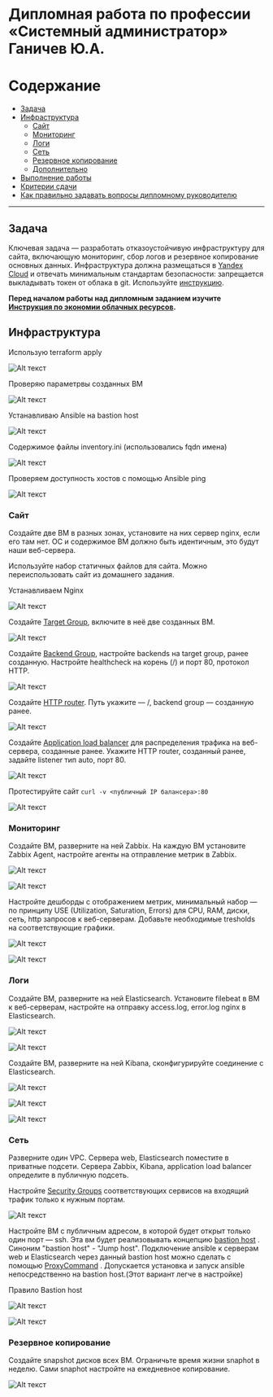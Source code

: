 
#  Дипломная работа по профессии «Системный администратор» Ганичев Ю.А.

Содержание
==========
* [Задача](#Задача)
* [Инфраструктура](#Инфраструктура)
    * [Сайт](#Сайт)
    * [Мониторинг](#Мониторинг)
    * [Логи](#Логи)
    * [Сеть](#Сеть)
    * [Резервное копирование](#Резервное-копирование)
    * [Дополнительно](#Дополнительно)
* [Выполнение работы](#Выполнение-работы)
* [Критерии сдачи](#Критерии-сдачи)
* [Как правильно задавать вопросы дипломному руководителю](#Как-правильно-задавать-вопросы-дипломному-руководителю) 

---------

## Задача
Ключевая задача — разработать отказоустойчивую инфраструктуру для сайта, включающую мониторинг, сбор логов и резервное копирование основных данных. Инфраструктура должна размещаться в [Yandex Cloud](https://cloud.yandex.com/) и отвечать минимальным стандартам безопасности: запрещается выкладывать токен от облака в git. Используйте [инструкцию](https://cloud.yandex.ru/docs/tutorials/infrastructure-management/terraform-quickstart#get-credentials).

**Перед началом работы над дипломным заданием изучите [Инструкция по экономии облачных ресурсов](https://github.com/netology-code/devops-materials/blob/master/cloudwork.MD).**

## Инфраструктура

Использую terraform apply

![Alt текст](https://github.com/s2nt/netology_home_works/blob/c6becacb86106e37cf401c0fe55a63a1329a745a/Diplom/Screen/%D0%A1%D0%BD%D0%B8%D0%BC%D0%BE%D0%BA%20%D1%8D%D0%BA%D1%80%D0%B0%D0%BD%D0%B0%202023-12-02%20152637.png)

Проверяю параметрвы созданных ВМ

![Alt текст](https://github.com/s2nt/netology_home_works/blob/c6becacb86106e37cf401c0fe55a63a1329a745a/Diplom/Screen/%D0%A1%D0%BD%D0%B8%D0%BC%D0%BE%D0%BA%20%D1%8D%D0%BA%D1%80%D0%B0%D0%BD%D0%B0%202023-12-02%20152656.png)

Устанавливаю Ansible на bastion host

![Alt текст](https://github.com/s2nt/netology_home_works/blob/c6becacb86106e37cf401c0fe55a63a1329a745a/Diplom/Screen/%D0%A1%D0%BD%D0%B8%D0%BC%D0%BE%D0%BA%20%D1%8D%D0%BA%D1%80%D0%B0%D0%BD%D0%B0%202023-12-02%20174944.png)

Содержимое файлы inventory.ini (использовались fqdn имена)

![Alt текст](https://github.com/s2nt/netology_home_works/blob/c6becacb86106e37cf401c0fe55a63a1329a745a/Diplom/Screen/%D0%A1%D0%BD%D0%B8%D0%BC%D0%BE%D0%BA%20%D1%8D%D0%BA%D1%80%D0%B0%D0%BD%D0%B0%202023-12-02%20185746.png)

Проверяем доступность хостов с помощью Ansible ping

![Alt текст](https://github.com/s2nt/netology_home_works/blob/c6becacb86106e37cf401c0fe55a63a1329a745a/Diplom/Screen/%D0%A1%D0%BD%D0%B8%D0%BC%D0%BE%D0%BA%20%D1%8D%D0%BA%D1%80%D0%B0%D0%BD%D0%B0%202023-12-02%20185730.png)

### Сайт
Создайте две ВМ в разных зонах, установите на них сервер nginx, если его там нет. ОС и содержимое ВМ должно быть идентичным, это будут наши веб-сервера.

Используйте набор статичных файлов для сайта. Можно переиспользовать сайт из домашнего задания.

Устанавливаем Nginx

![Alt текст](https://github.com/s2nt/netology_home_works/blob/c6becacb86106e37cf401c0fe55a63a1329a745a/Diplom/Screen/%D0%A1%D0%BD%D0%B8%D0%BC%D0%BE%D0%BA%20%D1%8D%D0%BA%D1%80%D0%B0%D0%BD%D0%B0%202023-12-02%20214427.png)

Создайте [Target Group](https://cloud.yandex.com/docs/application-load-balancer/concepts/target-group), включите в неё две созданных ВМ.

![Alt текст](https://github.com/s2nt/netology_home_works/blob/805e1af838b7b2ab977b8e2bb543dddc4714293b/Diplom/Screen/%D0%A1%D0%BD%D0%B8%D0%BC%D0%BE%D0%BA%20%D1%8D%D0%BA%D1%80%D0%B0%D0%BD%D0%B0%202023-12-03%20192228.png)

Создайте [Backend Group](https://cloud.yandex.com/docs/application-load-balancer/concepts/backend-group), настройте backends на target group, ранее созданную. Настройте healthcheck на корень (/) и порт 80, протокол HTTP.

![Alt текст](https://github.com/s2nt/netology_home_works/blob/805e1af838b7b2ab977b8e2bb543dddc4714293b/Diplom/Screen/%D0%A1%D0%BD%D0%B8%D0%BC%D0%BE%D0%BA%20%D1%8D%D0%BA%D1%80%D0%B0%D0%BD%D0%B0%202023-12-03%20192217.png)

Создайте [HTTP router](https://cloud.yandex.com/docs/application-load-balancer/concepts/http-router). Путь укажите — /, backend group — созданную ранее.

![Alt текст](https://github.com/s2nt/netology_home_works/blob/805e1af838b7b2ab977b8e2bb543dddc4714293b/Diplom/Screen/%D0%A1%D0%BD%D0%B8%D0%BC%D0%BE%D0%BA%20%D1%8D%D0%BA%D1%80%D0%B0%D0%BD%D0%B0%202023-12-03%20192158.png)

Создайте [Application load balancer](https://cloud.yandex.com/en/docs/application-load-balancer/) для распределения трафика на веб-сервера, созданные ранее. Укажите HTTP router, созданный ранее, задайте listener тип auto, порт 80.

![Alt текст](https://github.com/s2nt/netology_home_works/blob/805e1af838b7b2ab977b8e2bb543dddc4714293b/Diplom/Screen/%D0%A1%D0%BD%D0%B8%D0%BC%D0%BE%D0%BA%20%D1%8D%D0%BA%D1%80%D0%B0%D0%BD%D0%B0%202023-12-02%20214946.png)

Протестируйте сайт
`curl -v <публичный IP балансера>:80` 

![Alt текст](https://github.com/s2nt/netology_home_works/blob/c6becacb86106e37cf401c0fe55a63a1329a745a/Diplom/Screen/%D0%A1%D0%BD%D0%B8%D0%BC%D0%BE%D0%BA%20%D1%8D%D0%BA%D1%80%D0%B0%D0%BD%D0%B0%202023-12-02%20214704.png)

### Мониторинг
Создайте ВМ, разверните на ней Zabbix. На каждую ВМ установите Zabbix Agent, настройте агенты на отправление метрик в Zabbix. 

![Alt текст](https://github.com/s2nt/netology_home_works/blob/3c380817d2fc4cfe368a595a416f6a076a984f74/Diplom/Screen/%D0%A1%D0%BD%D0%B8%D0%BC%D0%BE%D0%BA%20%D1%8D%D0%BA%D1%80%D0%B0%D0%BD%D0%B0%202023-12-03%20021039.png)

![Alt текст](https://github.com/s2nt/netology_home_works/blob/3c380817d2fc4cfe368a595a416f6a076a984f74/Diplom/Screen/%D0%A1%D0%BD%D0%B8%D0%BC%D0%BE%D0%BA%20%D1%8D%D0%BA%D1%80%D0%B0%D0%BD%D0%B0%202023-12-03%20030129.png)

Настройте дешборды с отображением метрик, минимальный набор — по принципу USE (Utilization, Saturation, Errors) для CPU, RAM, диски, сеть, http запросов к веб-серверам. Добавьте необходимые tresholds на соответствующие графики.

![Alt текст](https://github.com/s2nt/netology_home_works/blob/3c380817d2fc4cfe368a595a416f6a076a984f74/Diplom/Screen/%D0%A1%D0%BD%D0%B8%D0%BC%D0%BE%D0%BA%20%D1%8D%D0%BA%D1%80%D0%B0%D0%BD%D0%B0%202023-12-03%20035436.png)

![Alt текст](https://github.com/s2nt/netology_home_works/blob/3c380817d2fc4cfe368a595a416f6a076a984f74/Diplom/Screen/%D0%A1%D0%BD%D0%B8%D0%BC%D0%BE%D0%BA%20%D1%8D%D0%BA%D1%80%D0%B0%D0%BD%D0%B0%202023-12-03%20035442.png)

### Логи
Cоздайте ВМ, разверните на ней Elasticsearch. Установите filebeat в ВМ к веб-серверам, настройте на отправку access.log, error.log nginx в Elasticsearch.

![Alt текст](https://github.com/s2nt/netology_home_works/blob/3c380817d2fc4cfe368a595a416f6a076a984f74/Diplom/Screen/%D0%A1%D0%BD%D0%B8%D0%BC%D0%BE%D0%BA%20%D1%8D%D0%BA%D1%80%D0%B0%D0%BD%D0%B0%202023-12-03%20042622.png)

![Alt текст](https://github.com/s2nt/netology_home_works/blob/3c380817d2fc4cfe368a595a416f6a076a984f74/Diplom/Screen/%D0%A1%D0%BD%D0%B8%D0%BC%D0%BE%D0%BA%20%D1%8D%D0%BA%D1%80%D0%B0%D0%BD%D0%B0%202023-12-03%20045614.png)

Создайте ВМ, разверните на ней Kibana, сконфигурируйте соединение с Elasticsearch.

![Alt текст](https://github.com/s2nt/netology_home_works/blob/3c380817d2fc4cfe368a595a416f6a076a984f74/Diplom/Screen/%D0%A1%D0%BD%D0%B8%D0%BC%D0%BE%D0%BA%20%D1%8D%D0%BA%D1%80%D0%B0%D0%BD%D0%B0%202023-12-03%20044414.png)

![Alt текст](https://github.com/s2nt/netology_home_works/blob/b54284c94a737de4922157aca70e7935cf85fc77/Diplom/Screen/%D0%A1%D0%BD%D0%B8%D0%BC%D0%BE%D0%BA%20%D1%8D%D0%BA%D1%80%D0%B0%D0%BD%D0%B0%202023-12-03%20045828.png)

![Alt текст](https://github.com/s2nt/netology_home_works/blob/8eb1a52c4ff12b1fa20e9f37abe40b511eb8b24c/Diplom/Screen/%D0%A1%D0%BD%D0%B8%D0%BC%D0%BE%D0%BA%20%D1%8D%D0%BA%D1%80%D0%B0%D0%BD%D0%B0%202023-12-03%20181545.png)

### Сеть
Разверните один VPC. Сервера web, Elasticsearch поместите в приватные подсети. Сервера Zabbix, Kibana, application load balancer определите в публичную подсеть.

Настройте [Security Groups](https://cloud.yandex.com/docs/vpc/concepts/security-groups) соответствующих сервисов на входящий трафик только к нужным портам.

![Alt текст](https://github.com/s2nt/netology_home_works/blob/0ab9284923f8854f1e4afa42273cdae4f0e7fca6/Diplom/Screen/%D0%A1%D0%BD%D0%B8%D0%BC%D0%BE%D0%BA%20%D1%8D%D0%BA%D1%80%D0%B0%D0%BD%D0%B0%202023-12-03%20194102.png)

Настройте ВМ с публичным адресом, в которой будет открыт только один порт — ssh.  Эта вм будет реализовывать концепцию  [bastion host]( https://cloud.yandex.ru/docs/tutorials/routing/bastion) . Синоним "bastion host" - "Jump host". Подключение  ansible к серверам web и Elasticsearch через данный bastion host можно сделать с помощью  [ProxyCommand](https://docs.ansible.com/ansible/latest/network/user_guide/network_debug_troubleshooting.html#network-delegate-to-vs-proxycommand) . Допускается установка и запуск ansible непосредственно на bastion host.(Этот вариант легче в настройке)

Правило Bastion host

![Alt текст](https://github.com/s2nt/netology_home_works/blob/3c380817d2fc4cfe368a595a416f6a076a984f74/Diplom/Screen/%D0%A1%D0%BD%D0%B8%D0%BC%D0%BE%D0%BA%20%D1%8D%D0%BA%D1%80%D0%B0%D0%BD%D0%B0%202023-12-03%20193059.png)

![Alt текст](https://github.com/s2nt/netology_home_works/blob/805e1af838b7b2ab977b8e2bb543dddc4714293b/Diplom/Screen/%D0%A1%D0%BD%D0%B8%D0%BC%D0%BE%D0%BA%20%D1%8D%D0%BA%D1%80%D0%B0%D0%BD%D0%B0%202023-12-02%20215014.png)

### Резервное копирование
Создайте snapshot дисков всех ВМ. Ограничьте время жизни snaphot в неделю. Сами snaphot настройте на ежедневное копирование.

![Alt текст](https://github.com/s2nt/netology_home_works/blob/805e1af838b7b2ab977b8e2bb543dddc4714293b/Diplom/Screen/%D0%A1%D0%BD%D0%B8%D0%BC%D0%BE%D0%BA%20%D1%8D%D0%BA%D1%80%D0%B0%D0%BD%D0%B0%202023-12-03%20184550.png)

